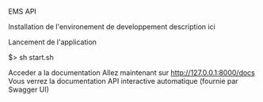 EMS API

Installation de l'environement de developpement
description ici

Lancement de l'application

$> sh start.sh



Acceder a la documentation
Allez maintenant sur http://127.0.0.1:8000/docs
Vous verrez la documentation API interactive automatique (fournie par Swagger UI)